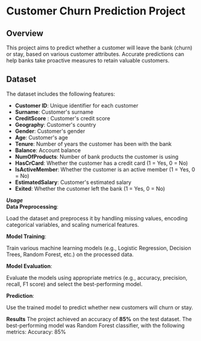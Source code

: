 # Customer Churn Prediction Project

## Overview

This project aims to predict whether a customer will leave the bank (churn) or stay, based on various customer attributes. Accurate predictions can help banks take proactive measures to retain valuable customers.

## Dataset

The dataset includes the following features:

- **Customer ID**: Unique identifier for each customer
- **Surname**: Customer's surname
- **CreditScore** : Customer's credit score
- **Geography**: Customer's country
- **Gender**: Customer's gender
- **Age**: Customer's age
- **Tenure**: Number of years the customer has been with the bank
- **Balance**: Account balance
- **NumOfProducts**: Number of bank products the customer is using
- **HasCrCard**: Whether the customer has a credit card (1 = Yes, 0 = No)
- **IsActiveMember**: Whether the customer is an active member (1 = Yes, 0 = No)
- **EstimatedSalary**: Customer's estimated salary
- **Exited**: Whether the customer left the bank (1 = Yes, 0 = No)

***Usage***
<br>
**Data Preprocessing**:

Load the dataset and preprocess it by handling missing values, encoding categorical variables, and scaling numerical features.

**Model Training**:

Train various machine learning models (e.g., Logistic Regression, Decision Trees, Random Forest, etc.) on the processed data.

**Model Evaluation**:

Evaluate the models using appropriate metrics (e.g., accuracy, precision, recall, F1 score) and select the best-performing model.

**Prediction**:

Use the trained model to predict whether new customers will churn or stay.

**Results**
The project achieved an accuracy of **85%** on the test dataset.
The best-performing model was Random Forest classifier, with the following metrics:
Accuracy: 85%

